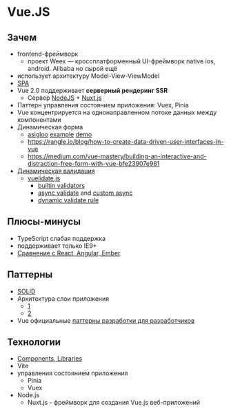 # Vue.JS

## Зачем

- frontend-фреймворк
  - проект Weex — кроссплатформенный UI-фреймворк native ios, android. Alibaba но сырой ещё
- использует архитектуру Model-View-ViewModel
- [SPA](/arch/style/spa.md)
- Vue 2.0 поддерживает __серверный рендеринг SSR__
	- Сервер [NodeJS](nodejs.md) + [Nuxt.js](https://dergunov.com/wiki/nuxt-js-intro)
- Паттерн управления состоянием приложения: Vuex, Pinia
- Vue концентрируется на однонаправленном потоке данных между компонентами
- Динамическая форма
  - [asigloo](https://github.com/asigloo/vue-dynamic-forms) [example](https://www.vuescript.com/dynamically-create-reactive-forms/) [demo](https://vue-dynamic-forms-demos.alvarosaburido.dev/)
  - <https://rangle.io/blog/how-to-create-data-driven-user-interfaces-in-vue>
  - <https://medium.com/vue-mastery/building-an-interactive-and-distraction-free-form-with-vue-bfe23907e981>
- [Динамическая валидация](https://jasonwatmore.com/post/2020/09/30/vuejs-vuelidate-dynamic-form-example)
  - [vuelidate.js](https://vuelidate-next.netlify.app/)
    - [builtin validators](https://vuelidate.js.org/#sub-builtin-validators)
    - [async validate](https://vuelidate-next.netlify.app/examples.html#asynchronous-validation) and [custom async](https://vuelidate-next.netlify.app/custom_validators.html#async-validators)
    - [dynamic validate rule](https://vuelidate-next.netlify.app/examples.html#dynamic-validation-schema)

## Плюсы-минусы

- TypeScript слабая поддержка
- поддерживает только IE9+
- [Сравнение c React, Angular, Ember](https://ru.vuejs.org/v2/guide/comparison.html)

## Паттерны

- [SOLID](https://webdevblog.ru/kak-izbezhat-narusheniya-principov-solid-v-vue-js-prilozhenie/)
- Архитектура слои приложения
  - [1](https://frontenso.com/ru/blog/drugoi-podkhod-k-arkhitekture-frontenda)
  - [2](https://badtry.net/arkhitiektura-bolshogho-masshtabnogho-entierpraiz-prilozhieniia-na-vuejs/)
- Vue официальные [паттерны разработки для разработчиков](https://ru.vuejs.org/v2/style-guide/index.html)

## Технологии

- [Components, Libraries](https://github.com/vuejs/awesome-vue)
- Vite
- управления состоянием приложения
  - Pinia
  - Vuex
- Node.js
  - Nuxt.js - фреймворк для создания Vue.js веб-приложений
